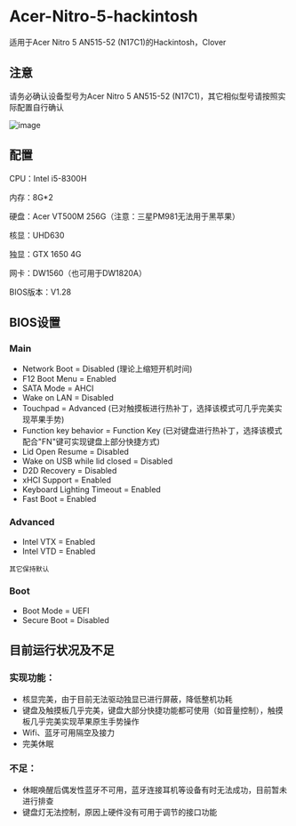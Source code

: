 # Acer-Nitro-5-hackintosh
适用于Acer Nitro 5 AN515-52 (N17C1)的Hackintosh，Clover

## 注意
请务必确认设备型号为Acer Nitro 5 AN515-52 (N17C1)，其它相似型号请按照实际配置自行确认

![image](https://github.com/JackyZHZ/Acer-Nitro-5-hackintosh/blob/master/screenshots/AN515-52.jpg)


## 配置
CPU：Intel i5-8300H

内存：8G*2

硬盘：Acer VT500M 256G（注意：三星PM981无法用于黑苹果）

核显：UHD630

独显：GTX 1650 4G

网卡：DW1560（也可用于DW1820A）

BIOS版本：V1.28

## BIOS设置
### Main
   + Network Boot = Disabled (理论上缩短开机时间)
   + F12 Boot Menu = Enabled
   + SATA Mode = AHCI
   + Wake on LAN = Disabled
   + Touchpad = Advanced (已对触摸板进行热补丁，选择该模式可几乎完美实现苹果手势)
   + Function key behavior = Function Key (已对键盘进行热补丁，选择该模式配合"FN"键可实现键盘上部分快捷方式)
   + Lid Open Resume = Disabled
   + Wake on USB while lid closed = Disabled
   + D2D Recovery = Disabled
   + xHCI Support = Enabled
   + Keyboard Lighting Timeout = Enabled 
   + Fast Boot = Enabled

### Advanced
   + Intel VTX = Enabled
   + Intel VTD = Enabled

	其它保持默认
	
### Boot
   + Boot Mode = UEFI
   + Secure Boot = Disabled
   
## 目前运行状况及不足
### 实现功能：
+ 核显完美，由于目前无法驱动独显已进行屏蔽，降低整机功耗
+ 键盘及触摸板几乎完美，键盘大部分快捷功能都可使用（如音量控制），触摸板几乎完美实现苹果原生手势操作
+ Wifi、蓝牙可用隔空及接力
+ 完美休眠

### 不足：
+ 休眠唤醒后偶发性蓝牙不可用，蓝牙连接耳机等设备有时无法成功，目前暂未进行排查
+ 键盘灯无法控制，原因上硬件没有可用于调节的接口功能